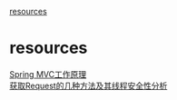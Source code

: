 [resources](#resources)

# resources

[Spring MVC工作原理](https://mp.weixin.qq.com/s/UnC0a7wE7FpyQxlHDOdhwg)<br>
[获取Request的几种方法及其线程安全性分析](https://mp.weixin.qq.com/s/3kXSNIOiP_bKjXWA82Nvgw)<br>
